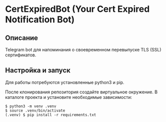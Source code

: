 # CertExpiredBot (Your Cert Expired Notification Bot)

## Описание
Telegram bot для напоминания о своевременном перевыпуске TLS (SSL)
сертификатов.

## Настройка и запуск
Для работы потребуются установленные python3 и pip.

После клонирования репозитория создайте виртуальное окружение.
В каталоге проекта и установите необходимые зависимости:
```shell
$ python3 -m venv .venv
$ source .venv/bin/activate
(.venv) $ pip install -r requirements.txt
```
